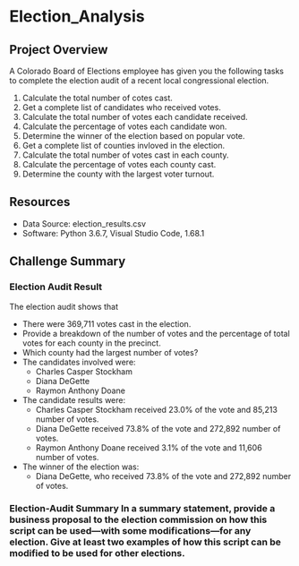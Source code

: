 # Election_Analysis

## Project Overview
A Colorado Board of Elections employee has given you the following tasks to complete the election audit of a recent local congressional election.

1. Calculate the total number of cotes cast.
2. Get a complete list of candidates who received votes.
3. Calculate the total number of votes each candidate received.
4. Calculate the percentage of votes each candidate won.
5. Determine the winner of the election based on popular vote.
6. Get a complete list of counties invloved in the election.
7. Calculate the total number of votes cast in each county.
8. Calculate the percentage of votes each county cast.
9. Determine the county with the largest voter turnout.

## Resources
- Data Source: election_results.csv
- Software: Python 3.6.7, Visual Studio Code, 1.68.1

## Challenge Summary
### Election Audit Result
The election audit shows that
- There were 369,711 votes cast in the election.
- Provide a breakdown of the number of votes and the percentage of total votes for each county in the precinct.
- Which county had the largest number of votes?
- The candidates involved were:
  - Charles Casper Stockham
  - Diana DeGette
  - Raymon Anthony Doane
- The candidate results were:
  - Charles Casper Stockham received 23.0% of the vote and 85,213 number of votes.
  - Diana DeGette received 73.8% of the vote and 272,892 number of votes.
  - Raymon Anthony Doane received 3.1% of the vote and 11,606 number of votes.
- The winner of the election was:
  - Diana DeGette, who received 73.8% of the vote and 272,892 number of votes.
### Election-Audit Summary In a summary statement, provide a business proposal to the election commission on how this script can be used—with some modifications—for any election. Give at least two examples of how this script can be modified to be used for other elections.
